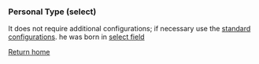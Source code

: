 ### Personal Type (select)
It does not require additional configurations; if necessary use the [standard configurations](../../base.md#the-following-properties-are-managed-in-the-components). he was born in [select field](../base/select.md#select)

[Return home](../../index.md)
